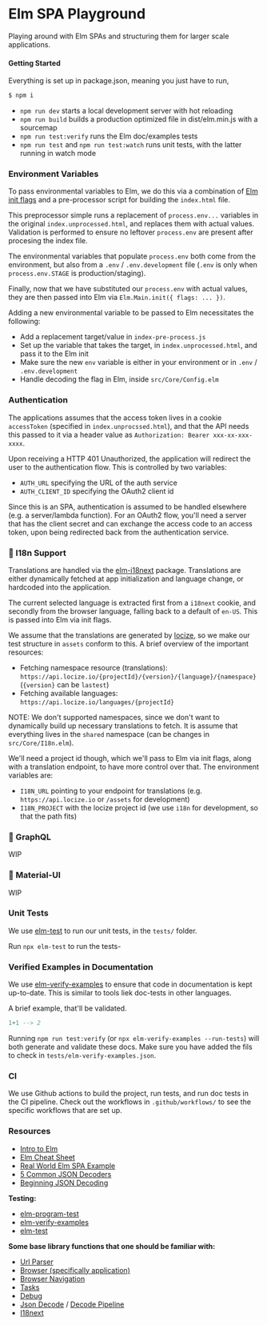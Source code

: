 # Elm SPA Playground
Playing around with Elm SPAs and structuring them for larger scale applications.

#### Getting Started
Everything is set up in package.json, meaning you just have to run,

```bash
$ npm i
```

- `npm run dev` starts a local development server with hot reloading
- `npm run build` builds a production optimized file in dist/elm.min.js with a sourcemap
- `npm run test:verify` runs the Elm doc/examples tests
- `npm run test` and `npm run test:watch` runs unit tests, with the latter running in watch mode

### Environment Variables

To pass environmental variables to Elm, we do this via a combination of [Elm init flags](https://guide.elm-lang.org/interop/flags.html) and a pre-processor script for building the `index.html` file.

This preprocessor simple runs a replacement of `process.env...` variables in the original `index.unprocessed.html`, and replaces them with actual values. Validation is performed to ensure no leftover `process.env` are present after procesing the index file.

The environmental variables that populate `process.env` both come from the environment, but also from a `.env` / `.env.development` file (`.env` is only when `process.env.STAGE` is production/staging).

Finally, now that we have substituted our `process.env` with actual values, they are then passed into Elm via `Elm.Main.init({ flags: ... })`.

Adding a new environmental variable to be passed to Elm necessitates the following:

- Add a replacement target/value in `index-pre-process.js`
- Set up the variable that takes the target, in `index.unprocessed.html`, and pass it to the Elm init
- Make sure the new `env` variable is either in your environment or in `.env` / `.env.development`
- Handle decoding the flag in Elm, inside `src/Core/Config.elm`

### Authentication

The applications assumes that the access token lives in a cookie `accessToken` (specified in `index.unprocssed.html`), and that the API needs this passed to it via a header value as `Authorization: Bearer xxx-xx-xxx-xxxx`.

Upon receiving a HTTP 401 Unauthorized, the application will redirect the user to the authentication flow. This is controlled by two variables:

- `AUTH_URL` specifying the URL of the auth service
- `AUTH_CLIENT_ID` specifying the OAuth2 client id

Since this is an SPA, authentication is assumed to be handled elsewhere (e.g. a server/lambda function). For an OAuth2 flow, you'll need a server that has the client secret and can exchange the access code to an access token, upon being redirected back from the authentication service.

### 🚧 I18n Support

Translations are handled via the [elm-i18next](https://package.elm-lang.org/packages/ChristophP/elm-i18next/latest) package. Translations are either dynamically fetched at app initialization and language change, or hardcoded into the application.

The current selected language is extracted first from a `i18next` cookie, and secondly from the browser language, falling back to a default of `en-US`. This is passed into Elm via init flags.

We assume that the translations are generated by [locize](https://docs.locize.com/integration/api), so we make our test structure in `assets` conform to this. A brief overview of the important resources:

- Fetching namespace resource (translations): `https://api.locize.io/{projectId}/{version}/{language}/{namespace}` (`{version}` can be `lastest`)
- Fetching available languages: `https://api.locize.io/languages/{projectId}`

NOTE: We don't supported namespaces, since we don't want to dynamically build up necessary translations to fetch. It is assume that everything lives in the `shared` namespace (can be changes in `src/Core/I18n.elm`).


We'll need a project id though, which we'll pass to Elm via init flags, along with a translation endpoint, to have more control over that. The environment variables are:

- `I18N_URL` pointing to your endpoint for translations (e.g. `https://api.locize.io` or `/assets` for development)
- `I18N_PROJECT` with the locize project id (we use `i18n` for development, so that the path fits)

### 🚧 GraphQL

WIP

### 🚧 Material-UI

WIP

### Unit Tests
We use [elm-test](https://github.com/elm-community/elm-test) to run our unit tests, in the `tests/` folder.

Run `npx elm-test` to run the tests-

### Verified Examples in Documentation
We use [elm-verify-examples](https://github.com/stoeffel/elm-verify-examples) to ensure that code in documentation is kept up-to-date. This is similar to tools liek doc-tests in other languages.

A brief example, that'll be validated.

```elm
1+1 --> 2
```

Running `npm run test:verify` (or `npx elm-verify-examples --run-tests`) will both generate and validate these docs. Make sure you have added the fils to check in `tests/elm-verify-examples.json`.

### CI
We use Github actions to build the project, run tests, and run doc tests in the CI pipeline. Check out the workflows in `.github/workflows/` to see the specific workflows that are set up.

### Resources

- [Intro to Elm](https://guide.elm-lang.org)
- [Elm Cheat Sheet](https://github.com/izdi/elm-cheat-sheet)
- [Real World Elm SPA Example](https://github.com/rtfeldman/elm-spa-example)
- [5 Common JSON Decoders](https://thoughtbot.com/blog/5-common-json-decoders)
- [Beginning JSON Decoding](https://elmprogramming.com/decoding-json-part-2.html)

**Testing:**

- [elm-program-test](https://discourse.elm-lang.org/t/elm-program-test-3-0-0-new-docs-support-for-http-and-ports/4235)
- [elm-verify-examples](https://github.com/stoeffel/elm-verify-examples)
- [elm-test](https://github.com/elm-community/elm-test)

**Some base library functions that one should be familiar with:**

- [Url Parser](https://package.elm-lang.org/packages/elm/url/latest/Url-Parser)
- [Browser (specifically application)](https://package.elm-lang.org/packages/elm/browser/latest/Browser#application)
- [Browser Navigation](https://package.elm-lang.org/packages/elm/browser/1.0.0/Browser-Navigation)
- [Tasks](https://package.elm-lang.org/packages/elm/core/1.0.4/Task)
- [Debug](https://package.elm-lang.org/packages/elm-lang/core/3.0.0/Debug)
- [Json Decode](https://package.elm-lang.org/packages/elm-lang/core/5.1.1/Json-Decode) / [Decode Pipeline](https://package.elm-lang.org/packages/NoRedInk/elm-decode-pipeline/latest/)
- [I18next](https://package.elm-lang.org/packages/ChristophP/elm-i18next/latest/I18Next)
